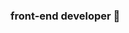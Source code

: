 ### front-end developer 👋

<!--
![HTML5](https://img.shields.io/badge/HTML5-E34F26?style=for-the-badge&logo=HTML5&logoColor=ffffff)
![CSS3](https://img.shields.io/badge/CSS3-1572B6?style=for-the-badge&logo=CSS3&logoColor=ffffff)
![javascript](https://img.shields.io/badge/javascript-F7DF1E?style=for-the-badge&logo=javascript&logoColor=333333)
![jquery](https://img.shields.io/badge/jquery-0769AD?style=for-the-badge&logo=jquery&logoColor=ffffff)
![react](https://img.shields.io/badge/react-61DAFB?style=for-the-badge&logo=react&logoColor=333333)
![scss](https://img.shields.io/badge/scss-CC6699?style=for-the-badge&logo=sass&logoColor=ffffff)
![typescript](https://img.shields.io/badge/typescript-F7DF1E?style=for-the-badge&logo=typescript&logoColor=333333)
![javascript](https://img.shields.io/badge/javascript-F7DF1E?style=for-the-badge&logo=javascript&logoColor=333333)
![javascript](https://img.shields.io/badge/javascript-F7DF1E?style=for-the-badge&logo=javascript&logoColor=333333)
![javascript](https://img.shields.io/badge/javascript-F7DF1E?style=for-the-badge&logo=javascript&logoColor=333333)
-->
      
<!--
**zerotobaek/zerotobaek** is a ✨ _special_ ✨ repository because its `README.md` (this file) appears on your GitHub profile.

Here are some ideas to get you started:

- 🔭 I’m currently working on ...
- 🌱 I’m currently learning ...
- 👯 I’m looking to collaborate on ...
- 🤔 I’m looking for help with ...
- 💬 Ask me about ...
- 📫 How to reach me: ...
- 😄 Pronouns: ...
- ⚡ Fun fact: ...
-->
